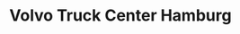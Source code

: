 ---
title: "Volvo Truck Center Hamburg"
url: /luebeck/volvo-truck-center-hamburg/
shop: Autowerkstatt
---